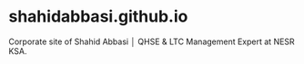 # shahidabbasi.github.io
Corporate site of Shahid Abbasi │ QHSE &amp; LTC Management Expert at NESR KSA.
